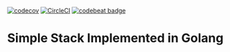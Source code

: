 [![codecov](https://codecov.io/gh/derekclevenger/SimpleStack/branch/master/graph/badge.svg)](https://codecov.io/gh/derekclevenger/SimpleStack)
[![CircleCI](https://circleci.com/gh/derekclevenger/SimpleStack.svg?style=svg)](https://circleci.com/gh/derekclevenger/SimpleStack)
[![codebeat badge](https://codebeat.co/badges/6c287103-7a4b-4a00-a337-ef9dd3b5f954)](https://codebeat.co/projects/github-com-derekclevenger-simplestack-master)
# Simple Stack Implemented in Golang

